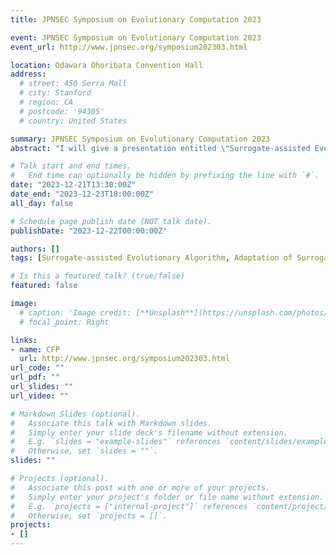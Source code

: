 ```yaml
---
title: JPNSEC Symposium on Evolutionary Computation 2023

event: JPNSEC Symposium on Evolutionary Computation 2023
event_url: http://www.jpnsec.org/symposium202303.html

location: Odawara Ohoribata Convention Hall
address:
  # street: 450 Serra Mall
  # city: Stanford
  # region: CA
  # postcode: '94305'
  # country: United States

summary: JPNSEC Symposium on Evolutionary Computation 2023
abstract: "I will give a presentation entitled \"Surrogate-assisted Evolutionary Algorithm using Pareto-optimal Surrogates Set\" at JPNSEC Symposium on Evolutionary Computation 2023 in Japanese."

# Talk start and end times.
#   End time can optionally be hidden by prefixing the line with `#`.
date: "2023-12-21T13:30:00Z"
date_end: "2023-12-23T18:00:00Z"
all_day: false

# Schedule page publish date (NOT talk date).
publishDate: "2023-12-22T00:00:00Z"

authors: []
tags: [Surrogate-assisted Evolutionary Algorithm, Adaptation of Surrogate, Radial Basis Function Network, Pareto-optimal Surrogates Set, NSGA-II, Differential Evolution]

# Is this a featured talk? (true/false)
featured: false

image:
  # caption: 'Image credit: [**Unsplash**](https://unsplash.com/photos/bzdhc5b3Bxs)'
  # focal_point: Right

links:
- name: CFP
  url: http://www.jpnsec.org/symposium202303.html
url_code: ""
url_pdf: ""
url_slides: ""
url_video: ""

# Markdown Slides (optional).
#   Associate this talk with Markdown slides.
#   Simply enter your slide deck's filename without extension.
#   E.g. `slides = "example-slides"` references `content/slides/example-slides.md`.
#   Otherwise, set `slides = ""`.
slides: ""

# Projects (optional).
#   Associate this post with one or more of your projects.
#   Simply enter your project's folder or file name without extension.
#   E.g. `projects = ["internal-project"]` references `content/project/deep-learning/index.md`.
#   Otherwise, set `projects = []`.
projects:
- []
---
```



